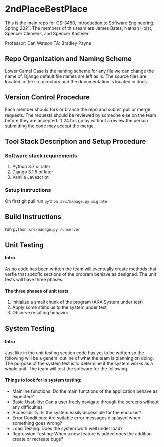 # 2ndPlaceBestPlace

This is the main repo for CS-3450, Introduction to Software Engineering, Spring 2021.
The members of this team are James Bates, Nathan Holst, Spencer Clemens, and Spencer Kasteler.


Professor: Dan Watson
TA: Bradley Payne

## Repo Organization and Naming Scheme
Lower Camel Case is the naming scheme for any file we can change the name of. Django default file names are left as is. The source files are located in the src directory and the documentation is located in docs. 
## Version Control Procedure
Each member should fork or branch the repo and submit pull or merge requests. The requests should be reviewed by someone else on the team before they are accepted. If 24 hrs go by without a review the person submitting the code may accept the merge.
## Tool Stack Description and Setup Procedure
### Software stack requirements
1. Python 3.7 or later
2. Django 3.1.5 or later
3. Vanilla Javascript

### Setup instructions
On first git pull run ```python src/manage.py migrate```
## Build Instructions
run ```python src/manage.py runserver```
## Unit Testing
#### Intro
As no code has been written the team will eventually create methods that verfie that specfic sections of the probram behiave as designed. The unit tests will have three phases.
#### The three phases of unit tests
 1. Initialize a small chunk of the program (AKA System under test)
 2. Apply some stimulus to the system under test
 3. Observe resulting behavior
## System Testing
#### Intro
 Just like in the unit testing section code has yet to be written so the following will be a general outline of what the team is planning on doing. The purpose of the system test is to determine if the system works as a whole unit. The team will test the software for the following.
#### Things to look for in system testing:
* Mainline functions: Do the main functions of the application behave as expected?
* Basic Usability: Can a user freely navigate through the screens without any difficulties
* Accessibility: Is the system easily accessible for the end user?
* Error Conditions: Are suitable error messages displayed when something goes wrong?
* Load Testing: Does the system work well under load?
* Regression Testing: When a new feature is added does the addition create or recreate bugs? 


